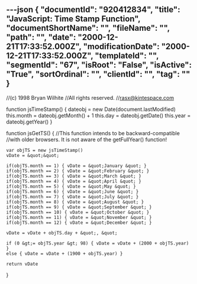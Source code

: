 ---json
{
  "documentId": "920412834",
  "title": "JavaScript: Time Stamp Function",
  "documentShortName": "",
  "fileName": "",
  "path": "",
  "date": "2000-12-21T17:33:52.000Z",
  "modificationDate": "2000-12-21T17:33:52.000Z",
  "templateId": "",
  "segmentId": "67",
  "isRoot": "False",
  "isActive": "True",
  "sortOrdinal": "",
  "clientId": "",
  "tag": ""
}
---

//(c) 1998 Bryan Wilhite
//All rights reserved.
//rasx@kintespace.com

function jsTimeStamp() {
    dateobj = new Date(document.lastModified)
    this.month = dateobj.getMonth() + 1
    this.day = dateobj.getDate()
    this.year = dateobj.getYear()
}

function jsGetTS() {
    //This function intends to be backward-compatible
    //with older browsers. It is not aware of the getFullYear() function!

    var objTS = new jsTimeStamp()
    vDate = &quot;&quot;

    if(objTS.month == 1) { vDate = &quot;January &quot; }
    if(objTS.month == 2) { vDate = &quot;February &quot; }
    if(objTS.month == 3) { vDate = &quot;March &quot; }
    if(objTS.month == 4) { vDate = &quot;April &quot; }
    if(objTS.month == 5) { vDate = &quot;May &quot; }
    if(objTS.month == 6) { vDate = &quot;June &quot; }
    if(objTS.month == 7) { vDate = &quot;July &quot; }
    if(objTS.month == 8) { vDate = &quot;August &quot; }
    if(objTS.month == 9) { vDate = &quot;September &quot; }
    if(objTS.month == 10) { vDate = &quot;October &quot; }
    if(objTS.month == 11) { vDate = &quot;November &quot; }
    if(objTS.month == 12) { vDate = &quot;December &quot; }
            
    vDate = vDate + objTS.day + &quot;, &quot;
            
    if (0 &gt;= objTS.year &gt; 98) { vDate = vDate + (2000 + objTS.year) }
    else { vDate = vDate + (1900 + objTS.year) }
            
    return vDate
}
